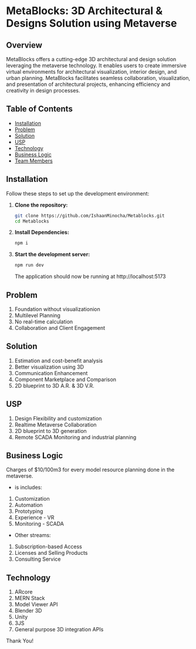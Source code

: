 # MetaBlocks: 3D Architectural & Designs Solution using Metaverse

## Overview

MetaBlocks offers a cutting-edge 3D architectural and design solution leveraging the metaverse technology. It enables users to create immersive virtual environments for architectural visualization, interior design, and urban planning. MetaBlocks facilitates seamless collaboration, visualization, and presentation of architectural projects, enhancing efficiency and creativity in design processes.

## Table of Contents

- [Installation](#installation)
- [Problem](#problem)
- [Solution](#solution)
- [USP](#usp)
- [Technology](#technology)
- [Business Logic](#businesslogic)
- [Team Members](#members)
  
## Installation

Follow these steps to set up the development environment:

1. **Clone the repository:**

   ```bash
   git clone https://github.com/IshaanMinocha/Metablocks.git
   cd Metablocks

   ```

2. **Install Dependencies:**

   ```bash
   npm i

   ```

3. **Start the development server:**

   ```bash
   npm run dev

   ```
   The application should now be running at http://localhost:5173

## Problem

1. Foundation without visualization﻿ion
2. Multilevel Planning
3. No real-time calculation
4. Collaboration and Client Engagement

## Solution

1. Estimation and cost-benefit analysis
2. Better visualization using 3D
3. Communication Enhancement
4. Component Marketplace and Comparison
5. 2D blueprint to 3D A.R. & 3D V.R.

## USP

1. Design Flexibility and customization
2. Realtime Metaverse Collaboration
3. 2D blueprint to 3D generation
4. Remote SCADA Monitoring and industrial planning

## Business Logic

Charges of $10/100m3 for every model resource planning done in the metaverse.
- is includes:
1. Customization
2. Automation
3. Prototyping
4. Experience - VR
5. Monitoring - SCADA
- Other streams: 
1. Subscription-based Access
2. Licenses and Selling Products
3. Consulting Service

## Technology

1. ARcore
2. MERN Stack
3. Model Viewer API
4. Blender 3D
6. Unity
7. 3JS
8. General purpose 3D integration APIs

Thank You!
